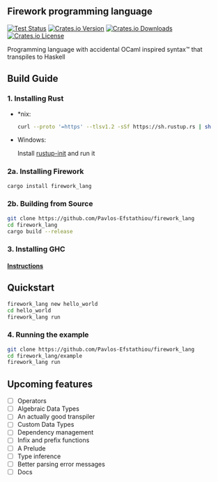 ## Firework programming language

[![Test Status](https://github.com/Pavlos-Efstathiou/firework_lang/workflows/Rust/badge.svg?event=push)](https://github.com/Pavlos-Efstathiou/firework_lang/actions)
[![Crates.io Version](https://img.shields.io/crates/v/firework_lang)](https://crates.io/crates/firework_lang)
[![Crates.io Downloads](https://img.shields.io/crates/d/firework_lang)](https://crates.io/crates/firework_lang)
[![Crates.io License](https://img.shields.io/crates/l/firework_lang)](https://crates.io/crates/firework_lang)

Programming language with accidental OCaml inspired syntax™ that transpiles to Haskell

## Build Guide

### 1. Installing Rust

- *nix:
	```sh
	curl --proto '=https' --tlsv1.2 -sSf https://sh.rustup.rs | sh
	```
	
- Windows:
	
	Install [rustup-init](https://static.rust-lang.org/rustup/dist/i686-pc-windows-gnu/rustup-init.exe) and run it
  
### 2a. Installing Firework
```sh
cargo install firework_lang
```

### 2b. Building from Source
```sh
git clone https://github.com/Pavlos-Efstathiou/firework_lang
cd firework_lang
cargo build --release
```


### 3. Installing GHC

#### [Instructions](https://www.haskell.org/platform/)

## Quickstart

```sh
firework_lang new hello_world
cd hello_world
firework_lang run
```

### 4. Running the example

```sh
git clone https://github.com/Pavlos-Efstathiou/firework_lang
cd firework_lang/example
firework_lang run
```

## Upcoming features

- [ ] Operators
- [ ] Algebraic Data Types
- [ ] An actually good transpiler
- [ ] Custom Data Types
- [ ] Dependency management
- [ ] Infix and prefix functions
- [ ] A Prelude
- [ ] Type inference
- [ ] Better parsing error messages
- [ ] Docs